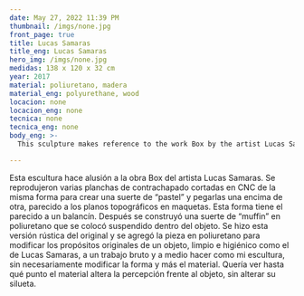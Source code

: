 ```yaml
---
date: May 27, 2022 11:39 PM
thumbnail: /imgs/none.jpg
front_page: true
title: Lucas Samaras
title_eng: Lucas Samaras
hero_img: /imgs/none.jpg
medidas: 138 x 120 x 32 cm
year: 2017
material: poliuretano, madera
material_eng: polyurethane, wood
locacion: none
locacion_eng: none
tecnica: none
tecnica_eng: none
body_eng: >-
  This sculpture makes reference to the work Box by the artist Lucas Samaras. Many plates of plywood were cut with CNC with the same shape and reproduced.  Afterwards, they were pasted one on top of the other like a “cake”, resembling topographic models in plans. This shape has a resemblance to a rocker.  I built a sort of “muffin” in polyurethane that was placed suspended inside the object.  This rustic version of the original was made, adding the piece in polyurethane to modify the original purposes of the object, clean and hygienic as in Lucas Samarase's Box, to a coarse and half-done sculpture as mine, without necessarily altering the shape, but the material.  I wanted to see to what extent the material alters the perception of the object, without interfering with its silhouette.

---
```

Esta escultura hace alusión a la obra Box del artista Lucas Samaras.  Se reprodujeron varias planchas de contrachapado cortadas en CNC de la misma forma para crear una suerte de “pastel” y pegarlas una encima de otra, parecido a los planos topográficos en maquetas.  Esta forma tiene el parecido a un balancín. Después se construyó una suerte de “muffin” en poliuretano que se colocó suspendido dentro del objeto.  Se hizo esta versión rústica del original y se agregó la pieza en poliuretano para modificar los propósitos originales de un objeto, limpio e higiénico como el de Lucas Samaras, a un trabajo bruto y a medio hacer como mi escultura, sin necesariamente modificar la forma y más el material.  Quería ver hasta qué punto el material altera la percepción frente al objeto, sin alterar su silueta.